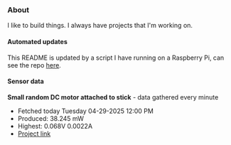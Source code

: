 ### About
I like to build things. I always have projects that I'm working on.

#### Automated updates
This README is updated by a script I have running on a Raspberry Pi, can see the repo [here](https://github.com/jdc-cunningham/raspi-git-repo-updater).

#### Sensor data


**Small random DC motor attached to stick** - data gathered every minute
- Fetched today Tuesday 04-29-2025 12:00 PM
- Produced: 38.245 mW
- Highest: 0.068V 0.0022A
- [Project link](https://github.com/jdc-cunningham/turbine-raspi)